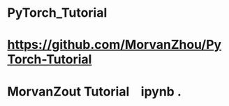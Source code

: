 # PyTorch_Tutorial
# https://github.com/MorvanZhou/PyTorch-Tutorial
# MorvanZout Tutorial    ipynb .
